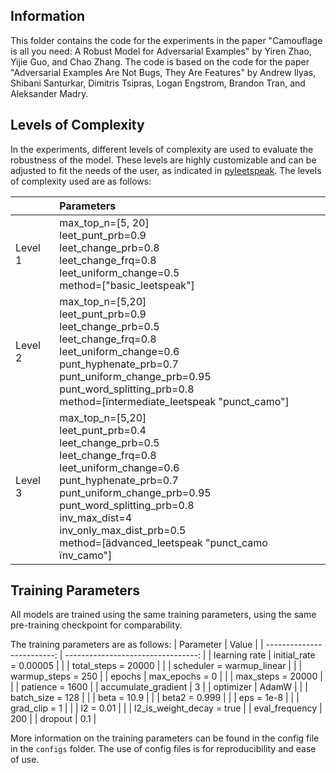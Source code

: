 ## Information

This folder contains the code for the experiments in the paper "Camouflage is all you need: A Robust Model for Adversarial Examples" by Yiren Zhao, Yijie Guo, and Chao Zhang. The code is based on the code for the paper "Adversarial Examples Are Not Bugs, They Are Features" by Andrew Ilyas, Shibani Santurkar, Dimitris Tsipras, Logan Engstrom, Brandon Tran, and Aleksander Madry.




## Levels of Complexity

In the experiments, different levels of complexity are used to evaluate the robustness of the model. These levels are highly customizable and can be adjusted to fit the needs of the user, as indicated in [pyleetspeak](https://github.com/Huertas97/pyleetspeak). 
The levels of complexity used are as follows:

|         | **Parameters**                                                                                                                                                                                                                                                                                                                                                       |
| :------ | :------------------------------------------------------------------------------------------------------------------------------------------------------------------------------------------------------------------------------------------------------------------------------------------------------------------------------------------------------------------- |
| Level 1 | max\_top\_n=[5, 20] <br> leet\_punt\_prb=0\.9 <br> leet\_change\_prb=0.8 <br> leet\_change\_frq=0.8 <br> leet\_uniform\_change=0.5 <br> method=["basic\_leetspeak"]                                                                                                                                                                                                  |
| Level 2 | max\_top\_n=[5,20] <br>  leet\_punt\_prb=0\.9 <br>  leet\_change\_prb=0.5 <br>  leet\_change\_frq=0.8 <br>  leet\_uniform\_change=0.6 <br>  punt\_hyphenate\_prb=0.7 <br>  punt\_uniform\_change\_prb=0.95 <br>  punt\_word\_splitting\_prb=0.8 <br> method=[ïntermediate\_leetspeak "punct\_camo"]                                                                  |
| Level 3 | max\_top\_n=[5,20] <br>  leet\_punt\_prb=0\.4 <br>  leet\_change\_prb=0.5 <br>  leet\_change\_frq=0.8 <br>  leet\_uniform\_change=0.6 <br>  punt\_hyphenate\_prb=0.7 <br>  punt\_uniform\_change\_prb=0.95 <br>  punt\_word\_splitting\_prb=0.8 <br>  inv\_max\_dist=4 <br>  inv\_only\_max\_dist\_prb=0.5 <br> method=[ädvanced\_leetspeak "punct\_camo ïnv\_camo"] |


## Training Parameters

All models are trained using the same training parameters, using the same pre-training checkpoint for comparability.

The training parameters are as follows:
| Parameter                  | Value                              |
| -------------------------: | ---------------------------------: |
| learning rate        | initial\_rate = 0\.00005     |
|                      | total\_steps = 20000         |
|                      | scheduler = warmup\_linear   |
|                      | warmup\_steps = 250          |
| epochs               | max\_epochs = 0              |
|                      | max\_steps = 20000           |
|                      | patience = 1600              |
| accumulate\_gradient | 3                            |
| optimizer            | AdamW                        |
|                      | batch\_size = 128            |
|                      | beta = 10\.9                 |
|                      | beta2 = 0\.999               |
|                      | eps = 1e-8                   |
|                      | grad\_clip = 1               |
|                      | l2 = 0\.01                   |
|                      | l2\_is\_weight\_decay = true |
| eval\_frequency      | 200                          |
| dropout              | 0\.1                         |

More information on the training parameters can be found in the config file in the `configs` folder. The use of config files is for reproducibility and ease of use.
